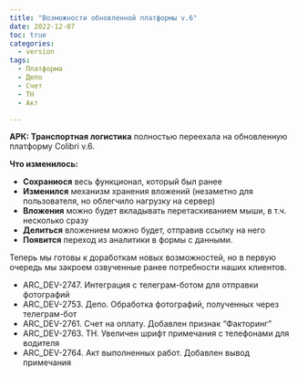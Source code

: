 ```yaml
---
title: "Возможности обновленной платформы v.6"
date: 2022-12-07
toc: true
categories:
  - version
tags:
  - Платформа
  - Депо
  - Счет
  - ТН
  - Акт

---
```


**АРК: Транспортная логистика** полностью переехала на обновленную платформу Colibri v.6.

**Что изменилось:**
-   **Сохраниося** весь функционал, который был ранее
-   **Изменился** механизм хранения вложений (незаметно для пользователя, но облегчило нагрузку на сервер)
-   **Вложения** можно будет вкладывать перетаскиванием мыши, в т.ч. несколько сразу
-   **Делиться** вложением можно будет, отправив ссылку на него
-   **Появится** переход из аналитики в формы с данными.

Теперь мы готовы к доработкам новых возможностей, но в первую очередь мы закроем озвученные ранее потребности наших клиентов.



-   ARC_DEV-2747. Интеграция с телеграм-ботом для отправки фотографий
-   ARC_DEV-2753. Депо. Обработка фотографий, полученных через телеграм-бот
-   ARC_DEV-2761. Счет на оплату. Добавлен признак “Факторинг”
-   ARC_DEV-2763. ТН. Увеличен шрифт примечания с телефонами для водителя
-   ARC_DEV-2764. Акт выполненных работ. Добавлен вывод примечания
